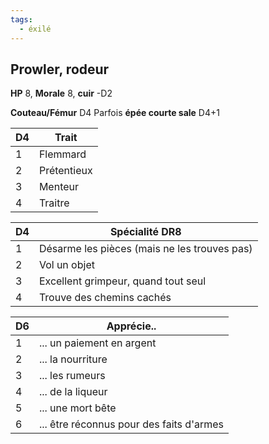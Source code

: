 ```yaml
---
tags:
  - éxilé
---
```


## Prowler, rodeur

**HP** 8, **Morale** 8, **cuir** -D2

**Couteau/Fémur** D4
Parfois **épée courte sale** D4+1

| D4  | Trait       |
| --- | ----------- |
| 1   | Flemmard    |
| 2   | Prétentieux |
| 3   | Menteur     |
| 4   | Traitre     |

| D4  | Spécialité DR8                               |
| --- | -------------------------------------------- |
| 1   | Désarme les pièces (mais ne les trouves pas) |
| 2   | Vol un objet                                 |
| 3   | Excellent grimpeur, quand tout seul          |
| 4   | Trouve des chemins cachés                    |

| D6  | Apprécie..                               |
| --- | ---------------------------------------- |
| 1   | ... un paiement en argent                |
| 2   | ... la nourriture                        |
| 3   | ... les rumeurs                          |
| 4   | ... de la liqueur                        |
| 5   | ... une mort bête                        |
| 6   | ... être réconnus pour des faits d'armes |



